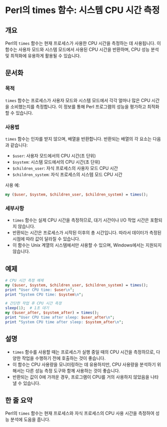 <!--
Meta Description: # Perl의 times 함수: 시스템 CPU 시간 측정 ## 개요 Perl의 `times` 함수는 현재 프로세스가 사용한 CPU 시간을 측정하는 데 사용됩니다. 이 함수는 사용자 모드와 시스템 모드에서 사용된 CPU 시간을 반환하며, CPU 성능 분석 및 최적화에 유...
Meta Keywords: cpu, times, 함수는, 시간을, user
-->

# Perl의 times 함수: 시스템 CPU 시간 측정

## 개요
Perl의 `times` 함수는 현재 프로세스가 사용한 CPU 시간을 측정하는 데 사용됩니다. 이 함수는 사용자 모드와 시스템 모드에서 사용된 CPU 시간을 반환하며, CPU 성능 분석 및 최적화에 유용하게 활용될 수 있습니다.

## 문서화
### 목적
`times` 함수는 프로세스가 사용자 모드와 시스템 모드에서 각각 얼마나 많은 CPU 시간을 소비했는지를 측정합니다. 이 정보를 통해 Perl 프로그램의 성능을 평가하고 최적화할 수 있습니다.

### 사용법
`times` 함수는 인자를 받지 않으며, 배열을 반환합니다. 반환되는 배열의 각 요소는 다음과 같습니다:
- `$user`: 사용자 모드에서의 CPU 시간(초 단위)
- `$system`: 시스템 모드에서의 CPU 시간(초 단위)
- `$children_user`: 자식 프로세스의 사용자 모드 CPU 시간
- `$children_system`: 자식 프로세스의 시스템 모드 CPU 시간

사용 예:
```perl
my ($user, $system, $children_user, $children_system) = times();
```

### 세부사항
- `times` 함수는 실제 CPU 시간을 측정하므로, 대기 시간이나 I/O 작업 시간은 포함되지 않습니다.
- 반환되는 시간은 프로세스가 시작된 이후의 총 시간입니다. 따라서 데이터가 측정된 시점에 따라 값이 달라질 수 있습니다.
- 이 함수는 Unix 계열의 시스템에서만 사용할 수 있으며, Windows에서는 지원되지 않습니다.

## 예제
```perl
# CPU 시간 측정 예제
my ($user, $system, $children_user, $children_system) = times();
print "User CPU time: $user\n";
print "System CPU time: $system\n";

# 간단한 작업 후 CPU 시간 측정
sleep(1);  # 1초 대기
my ($user_after, $system_after) = times();
print "User CPU time after sleep: $user_after\n";
print "System CPU time after sleep: $system_after\n";
```

## 설명
- `times` 함수를 사용할 때는 프로세스가 실행 중일 때의 CPU 시간을 측정하므로, 다양한 작업을 수행하기 전에 호출하는 것이 좋습니다.
- 이 함수는 CPU 사용량을 모니터링하는 데 유용하지만, CPU 사용량을 분석하기 위해서는 다른 성능 측정 도구와 함께 사용하는 것이 좋습니다.
- 반환되는 값이 0에 가까운 경우, 프로그램이 CPU를 거의 사용하지 않았음을 나타낼 수 있습니다.

## 한 줄 요약
Perl의 `times` 함수는 현재 프로세스와 자식 프로세스의 CPU 사용 시간을 측정하여 성능 분석에 도움을 줍니다.